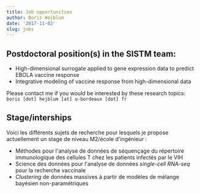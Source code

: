 ```yaml
---
title: Job opportunities
author: Boris Hejblum
date: '2017-11-02'
slug: jobs
---
```


## Postdoctoral position(s) in the SISTM team:

  * High-dimensional surrogate applied to gene expression data to predict EBOLA vaccine response 
  * Integrative modeling of vaccine response from high-dimensional data

Please contact me if you would be interested by these research topics: `boris [dot] hejblum [at] u-bordeaux [dot] fr`

## Stage/interships

Voici les différents sujets de recherche pour lesquels je propose actuellement un stage de niveau M2/école d'ingénieur :  

  * Méthodes pour l'analyse de données de séquençage du répertoire immunologique des cellules T chez les patients infectés par le VIH 
  * Science des données pour l'analyse de données *single-cell RNA-seq* pour la recherche vaccinale
  * *Clustering* de données massives à partir de modèles de mélange bayésien non-paramétriques